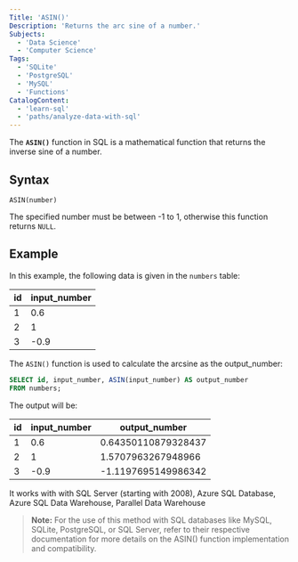 ```yaml
---
Title: 'ASIN()'
Description: 'Returns the arc sine of a number.'
Subjects:
  - 'Data Science'
  - 'Computer Science'
Tags:
  - 'SQLite'
  - 'PostgreSQL'
  - 'MySQL'
  - 'Functions'
CatalogContent:
  - 'learn-sql'
  - 'paths/analyze-data-with-sql'
---
```


The **`ASIN()`** function in SQL is a mathematical function that returns the  inverse sine of a number.  

## Syntax

```pseudo
ASIN(number)
```
The specified number must be between -1 to 1, otherwise this function returns `NULL`.

## Example

In this example, the following data is given in the `numbers` table:

|       id       | input_number |
| -------------- | ------------ |
| 1              | 0.6          |
| 2              | 1            |
| 3              | -0.9         |

The `ASIN()` function is used to calculate the arcsine as the output_number:

```sql
SELECT id, input_number, ASIN(input_number) AS output_number
FROM numbers;
```

The output will be:

|       id       | input_number  |   output_number       |
| -------------- | ------------- |  ------------------   |
| 1              | 0.6           |  0.64350110879328437  | 
| 2              | 1             |  1.5707963267948966   |
| 3              | -0.9          |  -1.1197695149986342  |

It works with with SQL Server (starting with 2008), Azure SQL Database, Azure SQL Data Warehouse, Parallel Data Warehouse

> **Note:** For the use of this method with SQL databases like MySQL, SQLite, PostgreSQL, or SQL Server, refer to their respective documentation for more details on the ASIN() function implementation and compatibility.

